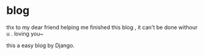 # blog
thx to my dear friend helping me finished this blog , it can't be done withour u .
loving you~

this a easy blog by Django.
